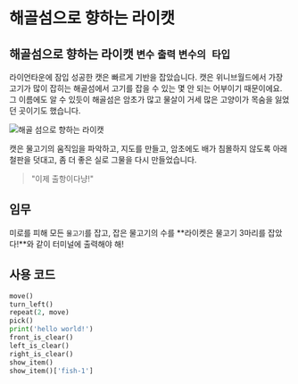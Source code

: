 # 해골섬으로 향하는 라이캣

## 해골섬으로 향하는 라이캣 `변수` `출력` `변수의 타입`

라이언타운에 잠입 성공한 캣은 빠르게 기반을 잡았습니다. 캣은 위니브월드에서 가장 고기가 많이 잡히는 해골섬에서 고기를 잡을 수 있는 몇 안 되는 어부이기 때문이에요. 그 이름에도 알 수 있듯이 해골섬은 암초가 많고 물살이 거세 많은 고양이가 목숨을 잃었던 곳이기도 했습니다.

![해골 섬으로 향하는 라이캣](./story3-1.png)

캣은 물고기의 움직임을 파악하고, 지도를 만들고, 암초에도 배가 침몰하지 않도록 아래 철판을 덧대고, 좀 더 좋은 실로 그물을 다시 만들었습니다.

> "이제 출항이다냥!"

## 임무

미로를 피해 모든 `물고기`를 잡고, 잡은 물고기의 수를 **라이켓은 물고기 3마리를 잡았다!**와 같이 터미널에 출력해야 해!

## 사용 코드

```python
move()
turn_left()
repeat(2, move)
pick()
print('hello world!')
front_is_clear()
left_is_clear()
right_is_clear()
show_item()
show_item()['fish-1']
```